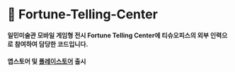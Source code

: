 # 🔮 Fortune-Telling-Center
#### 일민미술관 모바일 게임형 전시 Fortune Telling Center에 티슈오피스의 외부 인력으로 참여하여 담당한 코드입니다.
#### 앱스토어 및 [플레이스토어][플레이스토어 링크] 출시 
[플레이스토어 링크]: https://play.google.com/store/apps/details?id=info.tissueoffice.FortuneTellingCenter
